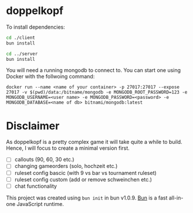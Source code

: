 # doppelkopf

To install dependencies:

```bash
cd ./client
bun install

cd ../server
bun install
```

You will need a running mongodb to connect to. You can start one using Docker with the follwoing command:

```
docker run --name <name of your container> -p 27017:27017 --expose 27017 -v $(pwd)/data:/bitname/mongodb -e MONGODB_ROOT_PASSWORD=123 -e MONGODB_USERNAME=<user name> -e MONGODB_PASSWORD=<password> -e MONGODB_DATABASE=<name of db> bitnami/mongodb:latest
```
# Disclaimer

As doppelkopf is a pretty complex game it will take quite a while to build. Hence, I will focus to create a minimal version first.

- [ ] callouts (90, 60, 30 etc.)
- [ ] changing gameorders (solo, hochzeit etc.)
- [ ] ruleset config bascic (with 9 vs bar vs tournament ruleset)
- [ ] ruleset config custom (add or remove schweinchen etc.)
- [ ] chat functionality

This project was created using `bun init` in bun v1.0.9. [Bun](https://bun.sh) is a fast all-in-one JavaScript runtime.
